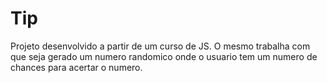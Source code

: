 # Tip
Projeto desenvolvido a partir de um curso de JS.
O mesmo trabalha com que seja gerado um numero randomico onde o usuario tem um numero de chances para acertar o numero. 
